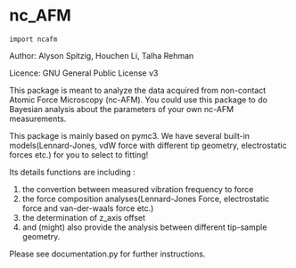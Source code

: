 # nc_AFM 

```
import ncafm
```

Author: Alyson Spitzig, Houchen Li, Talha Rehman

Licence: GNU General Public License v3



This package is meant to analyze the data acquired from non-contact Atomic Force Microscopy (nc-AFM). You could use this package to do Bayesian analysis about the parameters of your own nc-AFM measurements.

This package is mainly based on pymc3. We have several built-in models(Lennard-Jones, vdW force with different tip geometry, electrostatic forces etc.) for you to select to fitting!


Its details functions are including :

1. the convertion between measured vibration frequency to force 
2. the force composition analyses(Lennard-Jones Force, electrostatic force and van-der-waals force etc.)
3. the determination of z_axis offset
4. and (might) also provide the analysis between different tip-sample geometry.


Please see documentation.py for further instructions.
